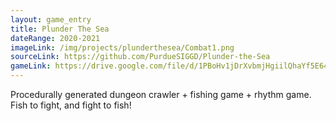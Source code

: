 ```yaml
---
layout: game_entry
title: Plunder The Sea
dateRange: 2020-2021
imageLink: /img/projects/plunderthesea/Combat1.png
sourceLink: https://github.com/PurdueSIGGD/Plunder-the-Sea
gameLink: https://drive.google.com/file/d/1PBoHv1jDrXvbmjHgiilQhaYf5E64lKeh/view?usp=sharing
---
```

<!--Put description here:-->
Procedurally generated dungeon crawler + fishing game + rhythm game. Fish to fight, and fight to fish!